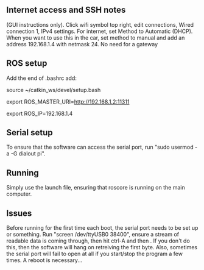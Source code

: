## Internet access and SSH notes
(GUI instructions only). Click wifi symbol top right, edit connections, Wired connection 1, IPv4 settings. For internet, set Method to Automatic (DHCP). When you want to use this in the car, set method to manual and add an address 192.168.1.4 with netmask 24. No need for a gateway

## ROS setup
Add the end of .bashrc add:

source ~/catkin_ws/devel/setup.bash

export ROS_MASTER_URI=http://192.168.1.2:11311

export ROS_IP=192.168.1.4

## Serial setup
To ensure that the software can access the serial port, run "sudo usermod -a -G dialout pi". 

## Running
Simply use the launch file, ensuring that roscore is running on the main computer.

## Issues
Before running for the first time each boot, the serial port needs to be set up or something. Run "screen /dev/ttyUSB0 38400", ensure a stream of readable data is coming through, then hit ctrl-A and then \.
If you don't do this, then the software will hang on retreiving the first byte.
Also, sometimes the serial port will fail to open at all if you start/stop the program a few times. A reboot is necessary...
